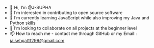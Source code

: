 - 👋 Hi, I’m @J-SUPHA
- 👀 I’m interested in contributing to open source software
- 🌱 I’m currently learning JavaScript while also improving my Java and Python skills
- 💞️ I’m looking to collaborate on all projects at the beginner level
- 📫 How to reach me - contact me through GitHub or my Email : jaisehgal11299@gmail.com

<!---
J-SUPHA/J-SUPHA is a ✨ special ✨ repository because its `README.md` (this file) appears on your GitHub profile.
You can click the Preview link to take a look at your changes.
--->
